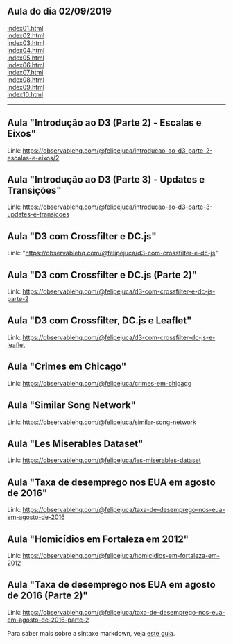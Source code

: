 ## Aula do dia 02/09/2019

[index01.html](basic/index01.html)<br>
[index02.html](basic/index02.html)<br>
[index03.html](basic/index03.html)<br>
[index04.html](basic/index04.html)<br>
[index05.html](basic/index05.html)<br>
[index06.html](basic/index06.html)<br>
[index07.html](basic/index07.html)<br>
[index08.html](basic/index08.html)<br>
[index09.html](basic/index09.html)<br>
[index10.html](basic/index10.html)<br>

---

## Aula "Introdução ao D3 (Parte 2) - Escalas e Eixos"

Link: https://observablehq.com/@felipejuca/introducao-ao-d3-parte-2-escalas-e-eixos/2


## Aula "Introdução ao D3 (Parte 3) - Updates e Transições"

Link: https://observablehq.com/@felipejuca/introducao-ao-d3-parte-3-updates-e-transicoes


## Aula "D3 com Crossfilter e DC.js"

Link: "https://observablehq.com/@felipejuca/d3-com-crossfilter-e-dc-js"


## Aula "D3 com Crossfilter e DC.js (Parte 2)"

Link: https://observablehq.com/@felipejuca/d3-com-crossfilter-e-dc-js-parte-2


## Aula "D3 com Crossfilter, DC.js e Leaflet"

Link: https://observablehq.com/@felipejuca/d3-com-crossfilter-dc-js-e-leaflet


## Aula "Crimes em Chicago"

Link: https://observablehq.com/@felipejuca/crimes-em-chigago


## Aula "Similar Song Network"

Link: https://observablehq.com/@felipejuca/similar-song-network 


## Aula "Les Miserables Dataset"

Link: https://observablehq.com/@felipejuca/les-miserables-dataset


## Aula "Taxa de desemprego nos EUA em agosto de 2016"

Link: https://observablehq.com/@felipejuca/taxa-de-desemprego-nos-eua-em-agosto-de-2016


## Aula "Homicídios em Fortaleza em 2012"

Link: https://observablehq.com/@felipejuca/homicidios-em-fortaleza-em-2012


## Aula "Taxa de desemprego nos EUA em agosto de 2016 (Parte 2)"

Link: https://observablehq.com/@felipejuca/taxa-de-desemprego-nos-eua-em-agosto-de-2016-parte-2


Para saber mais sobre a sintaxe markdown, veja [este guia](https://guides.github.com/features/mastering-markdown/).
